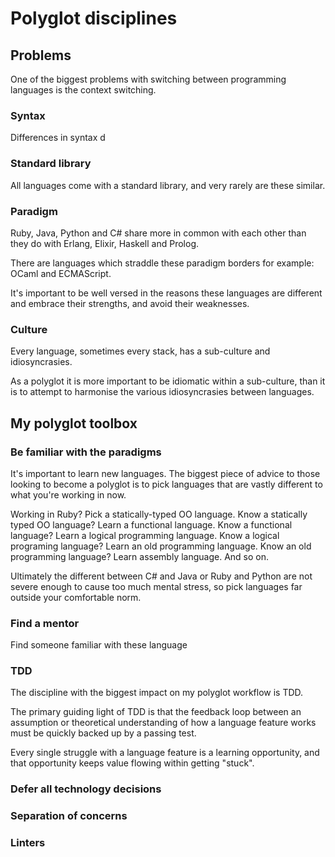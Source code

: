 # Polyglot disciplines

## Problems

One of the biggest problems with switching between programming languages is the context switching.

### Syntax

Differences in syntax d 

### Standard library

All languages come with a standard library, and very rarely are these similar.

### Paradigm

Ruby, Java, Python and C# share more in common with each other than they do with Erlang, Elixir, Haskell and Prolog.

There are languages which straddle these paradigm borders for example: OCaml and ECMAScript.

It's important to be well versed in the reasons these languages are different and embrace their strengths, and avoid their weaknesses.

### Culture

Every language, sometimes every stack, has a sub-culture and idiosyncrasies. 

As a polyglot it is more important to be idiomatic within a sub-culture, than it is to attempt to harmonise the various idiosyncrasies between languages.

## My polyglot toolbox

### Be familiar with the paradigms

It's important to learn new languages. The biggest piece of advice to those looking to become a polyglot is to pick languages that are vastly different to what you're working in now.

Working in Ruby? Pick a statically-typed OO language.
Know a statically typed OO language? Learn a functional language.
Know a functional language? Learn a logical programming language.
Know a logical programing language? Learn an old programming language.
Know an old programming language? Learn assembly language.
And so on.

Ultimately the different between C# and Java or Ruby and Python are not severe enough to cause too much mental stress, so pick languages far outside your comfortable norm.

### Find a mentor

Find someone familiar with these language

### TDD

The discipline with the biggest impact on my polyglot workflow is TDD. 

The primary guiding light of TDD is that the feedback loop between an assumption or theoretical understanding of how a language feature works must be quickly backed up by a passing test.

Every single struggle with a language feature is a learning opportunity, and that opportunity keeps value flowing within getting "stuck".

### Defer all technology decisions

### Separation of concerns

### Linters

